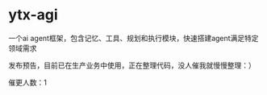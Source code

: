 # ytx-agi
一个ai agent框架，包含记忆、工具、规划和执行模块，快速搭建agent满足特定领域需求

发布预告，目前已在生产业务中使用，正在整理代码，没人催我就慢慢整理：）

催更人数：1
